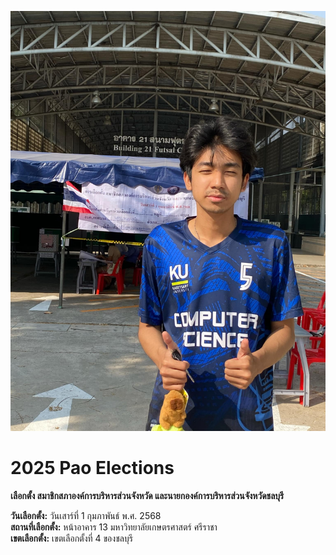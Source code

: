 ![การเลือกตั้ง](image/pao.jpg)
# 2025 Pao Elections
**เลือกตั้ง สมาชิกสภาองค์การบริหารส่วนจังหวัด และนายกองค์การบริหารส่วนจังหวัดชลบุรี**

**วันเลือกตั้ง:** วันเสาร์ที่ 1 กุมภาพันธ์ พ.ศ. 2568  
**สถานที่เลือกตั้ง:** หน้าอาคาร 13 มหาวิทยาลัยเกษตรศาสตร์ ศรีราชา  
**เขตเลือกตั้ง:** เขตเลือกตั้งที่ 4 ของชลบุรี  
